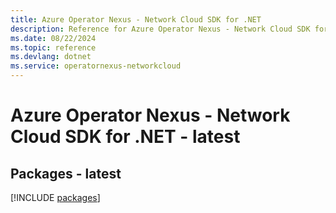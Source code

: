 ```yaml
---
title: Azure Operator Nexus - Network Cloud SDK for .NET
description: Reference for Azure Operator Nexus - Network Cloud SDK for .NET
ms.date: 08/22/2024
ms.topic: reference
ms.devlang: dotnet
ms.service: operatornexus-networkcloud
---
```

# Azure Operator Nexus - Network Cloud SDK for .NET - latest
## Packages - latest
[!INCLUDE [packages](operator-nexus---network-cloud-index.md)]